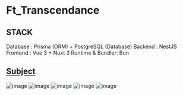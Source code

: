 # Ft_Transcendance

## STACK
Database : Prisma (ORM) + PostgreSQL (Database)
Backend : NestJS
Frontend : Vue 3 + Nuxt 3
Runtime & Bundler: Bun

## [Subject](https://github.com/Ayblin42/inception)


![image](https://github.com/user-attachments/assets/1f10af67-8afd-4355-afd2-9a0ea455f06f)
![image](https://github.com/user-attachments/assets/1f65ca26-2cab-442d-84e6-9fdfbbd1f32a)
![image](https://github.com/user-attachments/assets/d501e3a2-cb09-45f6-8d0c-13b54f995b38)
![image](https://github.com/user-attachments/assets/eb23528f-9acf-41d1-bc9b-435e499665af)
![image](https://github.com/user-attachments/assets/c919fdd7-3b6a-4c3c-89fd-2044243638c6)
